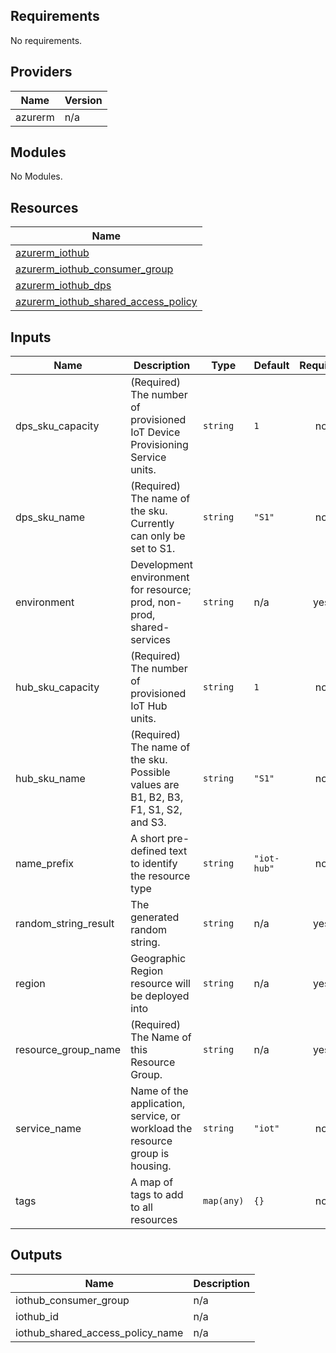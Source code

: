 ## Requirements

No requirements.

## Providers

| Name | Version |
|------|---------|
| azurerm | n/a |

## Modules

No Modules.

## Resources

| Name |
|------|
| [azurerm_iothub](https://registry.terraform.io/providers/hashicorp/azurerm/latest/docs/resources/iothub) |
| [azurerm_iothub_consumer_group](https://registry.terraform.io/providers/hashicorp/azurerm/latest/docs/resources/iothub_consumer_group) |
| [azurerm_iothub_dps](https://registry.terraform.io/providers/hashicorp/azurerm/latest/docs/resources/iothub_dps) |
| [azurerm_iothub_shared_access_policy](https://registry.terraform.io/providers/hashicorp/azurerm/latest/docs/resources/iothub_shared_access_policy) |

## Inputs

| Name | Description | Type | Default | Required |
|------|-------------|------|---------|:--------:|
| dps\_sku\_capacity | (Required) The number of provisioned IoT Device Provisioning Service units. | `string` | `1` | no |
| dps\_sku\_name | (Required) The name of the sku. Currently can only be set to S1. | `string` | `"S1"` | no |
| environment | Development environment for resource; prod, non-prod, shared-services | `string` | n/a | yes |
| hub\_sku\_capacity | (Required) The number of provisioned IoT Hub units. | `string` | `1` | no |
| hub\_sku\_name | (Required) The name of the sku. Possible values are B1, B2, B3, F1, S1, S2, and S3. | `string` | `"S1"` | no |
| name\_prefix | A short pre-defined text to identify the resource type | `string` | `"iot-hub"` | no |
| random\_string\_result | The generated random string. | `string` | n/a | yes |
| region | Geographic Region resource will be deployed into | `string` | n/a | yes |
| resource\_group\_name | (Required) The Name of this Resource Group. | `string` | n/a | yes |
| service\_name | Name of the application, service, or workload the resource group is housing. | `string` | `"iot"` | no |
| tags | A map of tags to add to all resources | `map(any)` | `{}` | no |

## Outputs

| Name | Description |
|------|-------------|
| iothub\_consumer\_group | n/a |
| iothub\_id | n/a |
| iothub\_shared\_access\_policy\_name | n/a |